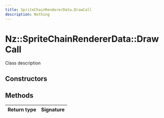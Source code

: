```yaml
---
title: SpriteChainRendererData.DrawCall
description: Nothing
---
```


# Nz::SpriteChainRendererData::DrawCall

Class description

## Constructors


## Methods

| Return type | Signature |
| ----------- | --------- |
